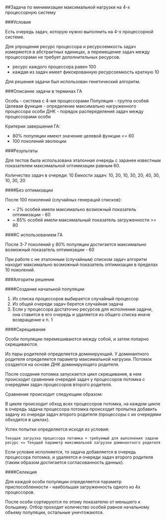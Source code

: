 ##Задача по минимизации максимальной нагрузки на 4-х процессорную систему

###Условия

Есть очередь задач, которую нужно выполнить на 4-x процессорной системе.

Для упрощения ресурс процессора и ресурсоемкость задач измеряются в абстрактных единицах, а перемещение задач между процессорами не требует дополнительных ресурсов.

* ресурс каждого процессора равен 100
* каждая из задач имеет фиксированную ресурсоемкость кратную 10

Для решения задачи был использован генетический алгоритм.

###Описание задачи в терминах ГА

Особь - система с 4-мя процессорами
Популяция - группа особей
Целевая функция - определение максимально нагруженного процессора особи
ДНК - порядок распеределения задач между процессорами особи

Критерии завершения ГА:

* 80% популяции имеют значение целевой функции <= 60
* 100 поколений эволюции

###Результаты

Для тестов была использована эталонная очередь с заранее известным показателем максимальной оптимизации равным 60.

Количество задач в очереди: 10
Емкости задач: 10, 20, 10, 30, 20, 40, 30, 10, 30, 20

####Без оптимизации

После 100 поколений (случайных генераций списков):

 - ~ 2% особей имели максимально возможный показатель оптимизации - 60
 - ~ 85% особей имели максимальный показатель загруженности >= 80

####С использованием ГА

После 3-7 поколений у 80% популяции достигается максимально возможный показатель оптимизации - 60

При работе с не эталонным (случайным) списком задач алгоритм находит максимально возможный показатель оптимизации в пределах 10 поколений.


###Алгоритм решения

####Создание начальной популяции
 
 1. Из списка процессоров выбирается случайный процессор
 2. Из общей очереди задач берется случайная задача
 3. Если у процессора достаточно ресурсов для исполнения задачи, она ставится в его очередь и удаляется из общего списка
 иначе возвращение к п. 1

####Скрещивание

Особи популяции перемешиваются между собой, и затем попарно скрещиваются.

Из пары родителей определяется доминирующий. У доминантного родителя определяется параметр максимальной нагрузки. Потомок создается на основе ДНК доминирующего родителя.
 
После создания потомка запускается цикл скрещивания, в нем происходит сравнение очередей задач у процессоров потомка с очередями задач процессоров второго родителя.
 
Сравнение происходит следующим образом:
 
 В цикле происходит обход всех процессоров потомка, на каждом цикле в очередь задача процессора потомка происходит пропытка добавить задачу из очереди задач второго родителя (процессоры с их очередями обходятся в циклах). 
 
 Успех попытки определяется исходя из условия:
 
    Текущая загрузка процессора потомка + требуемый для выполнения задачи ресурс <= Текущей параметр максимальной загрузки доминантного родителя
 
 Если условие исполняется, то задача добавляется в очередь процессора потомка, и удаляется и очереди задач второго родителя (таким образом достигается согласованность данных).
 
####Селекция

Для каждой особи популяции определяется параметр приспособленности - наибольшая загруженность одного из 4х процессоров.

 После особи сортируются по этому показателю от меньшего к большему. Отбор проходит количество особей равное начальному объему популяции, остальные уничтожаются.
